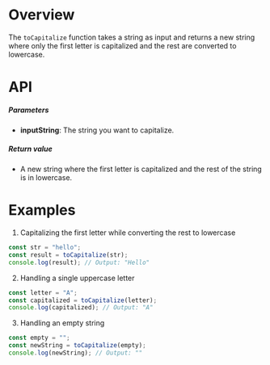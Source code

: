 # Overview

The `toCapitalize` function takes a string as input and returns a new string where only the first letter is capitalized and the rest are converted to lowercase.

# API

##### Parameters

- **inputString**: The string you want to capitalize.

##### Return value

- A new string where the first letter is capitalized and the rest of the string is in lowercase.

# Examples

1. Capitalizing the first letter while converting the rest to lowercase

```typescript
const str = "hello";
const result = toCapitalize(str);
console.log(result); // Output: "Hello"
```

2. Handling a single uppercase letter

```typescript
const letter = "A";
const capitalized = toCapitalize(letter);
console.log(capitalized); // Output: "A"
```

3. Handling an empty string

```typescript
const empty = "";
const newString = toCapitalize(empty);
console.log(newString); // Output: ""
```
